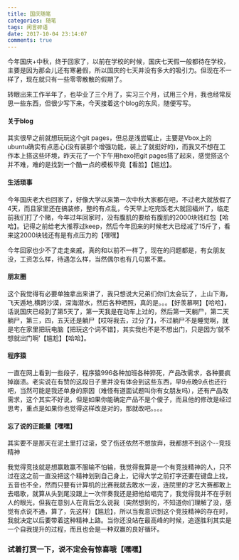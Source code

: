 ```yaml
---
title: 国庆随笔
categories: 随笔
tags: 闲言碎语
date: 2017-10-04 23:14:07
comments: true
---
```


今年国庆+中秋，终于回家了，以前在学校的时候，国庆七天假一般都待在学校，主要是因为那会儿还有寒暑假，所以国庆的七天并没有多大的吸引力。但现在不一样了，现在就只有一些零零散散的假期了。
  
转眼出来工作半年了，也毕业了三个月了，实习三个月，试用三个月，我也经常反思一些东西，但很少写下来，今天接着这个blog的东风，随便写写。
<!-- more -->  

#### 关于blog
  
其实很早之前就想玩玩这个git pages，但总是浅尝辄止，主要是Vbox上的ubuntu确实有点恶心(没有装那个增强功能，装上了就挺好的)，而我又不想在工作本上搭这些环境，昨天花了一个下午用hexo把git pages搭了起来，感觉搭这个并不难，难的是找到一个酷一点的模板毕竟【看脸】【尴尬】。

#### 生活琐事
  
今年国庆老大也回家了，好像大学以来第一次中秋大家都在吧，不过老大就放假了4天，而且家里还在搞装修，整的有点乱，今天早上吃完饭老大就回福州了，临走前我们打了个赌，今年过年回家时，没有腹肌的要给有腹肌的2000块钱红包【哈哈】。记得之前给老大推荐过keep，然后今年回来的时候老大已经减了15斤了，看来这2000块钱还有是有点压力的【嘿嘿】
  
今年回家也少不了走走亲戚，真的和以前不一样了，现在的问题都是，有女朋友没，工资怎么样，待遇怎么样，当然偶尔也有几句累不累。

#### 朋友圈
  
这个我觉得有必要单独拿出来讲了，我只想说大兄弟们你们太会玩了，上山下海，飞天遁地,横跨沙漠，深海潜水，然后各种晒照，真的是。。。【好羡慕啊】【哈哈】，话说国庆已经到了第5天了，第一天我是在动车上过的，然后第一天躺尸，第二天躺尸，第三，四，五天还是躺尸【哎呀我去，过分了】，不过躺尸不是睡觉啊，就是宅在家里把玩电脑【把玩这个词不错】，其实我也不是不想出门，只是因为‘就不想就出门啊’【尴尬】【哈哈】。
  
#### 程序猿
  
一直在网上看到一些段子，程序猿996各种加班各种猝死，产品改需求，各种要疯掉崩溃。老实说在有赞的这段日子里并没有体会到这些东西，早9点晚9点也还行吧，当然可能是我还单身的原因（难怪有道面试题叫你有女朋友吗），还有产品改需求，这个其实不好说，但是如果你能确定产品不是个傻子，而且他的修改是经过思考，重点是如果你也觉得这样改是对的，那就改吧。。。。
  
#### 忘了说的正能量【嘿嘿】
  
其实要不是那天在泥土里打过滚，受了伤还依然不想放弃，我都想不到这个--竞技精神
  
我觉得竞技就是想赢敢赢不服输不怕输，我觉得我算是一个有竞技精神的人，只不过在这之前一直没把这个精神划到自己身上，记得大学之前打字还要在键盘上找，五音也不全，然而只要有计算机的比赛我就去敢水一波，连院里的才艺大赛都敢上去唱歌，就算从头到尾没跟上一次伴奏我还是把他给唱完了，我觉得我并不在乎别人的眼光，但我在意别人在背后怎么说我（突然想到的，不知道你们理解了没，感觉有点说不通，算了，先这样）【尴尬】，所以当我意识到这个竞技精神的存在时，我就决定以后要带着这种精神上路。当你还没站在最高峰的时候，追逐胜利其实是一个自我提升的过程，而且也会是一种双赢的良好循环。

### 试着打赏一下，说不定会有惊喜哦【嘿嘿】

